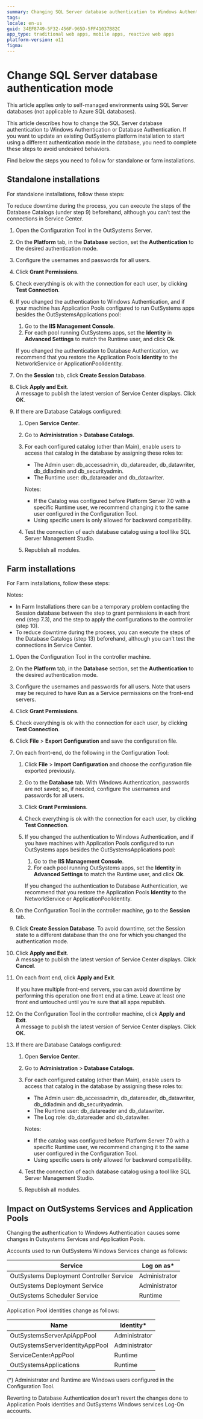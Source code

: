 ```yaml
---
summary: Changing SQL Server database authentication to Windows Authentication or Database Authentication.
tags:
locale: en-us
guid: 34EF8749-5F32-456F-965D-5FF41037B82C
app_type: traditional web apps, mobile apps, reactive web apps
platform-version: o11
figma: 
---
```


# Change SQL Server database authentication mode 

<div class="info" markdown="1">

This article applies only to self-managed environments using SQL Server databases (not applicable to Azure SQL databases).

</div>

This article describes how to change the SQL Server database authentication to Windows Authentication or Database Authentication. If you want to update an existing OutSystems platform installation to start using a different authentication mode in the database, you need to complete these steps to avoid undesired behaviors.  

Find below the steps you need to follow for standalone or farm installations.

## Standalone installations

For standalone installations, follow these steps:

<div class="info" markdown="1">

To reduce downtime during the process, you can execute the steps of the Database Catalogs (under step 9) beforehand, although you can’t test the connections in Service Center.

</div>

1. Open the Configuration Tool in the OutSystems Server.

1. On the **Platform** tab, in the **Database** section, set the **Authentication** to the desired authentication mode.

1. Configure the usernames and passwords for all users.

1. Click **Grant Permissions**.

1. Check everything is ok with the connection for each user, by clicking **Test Connection**.

1. If you changed the authentication to Windows Authentication, and if your machine has Application Pools configured to run OutSystems apps besides the OutSystemsApplications pool:  
    1. Go to the **IIS Management Console**.
    1. For each pool running OutSystems apps, set the **Identity** in **Advanced Settings** to match the Runtime user, and click **Ok**.

    If you changed the authentication to Database Authentication, we recommend that you restore the Application Pools **Identity** to the NetworkService or ApplicationPoolIdentity.

1. On the **Session** tab, click **Create Session Database**. 

1. Click **Apply and Exit**.  
A message to publish the latest version of Service Center displays. Click **OK**.

1. If there are Database Catalogs configured:
    1. Open **Service Center**.
    1. Go to **Administration** > **Database Catalogs**.
    1. For each configured catalog (other than Main), enable users to access that catalog in the database by assigning these roles to:  
        * The Admin user: db_accessadmin, db_datareader, db_datawriter, db_ddladmin and db_securityadmin.
        * The Runtime user: db_datareader and db_datawriter.

        <div class="info" markdown="1">

        Notes:   
        <ul>
        <li> If the Catalog was configured before Platform Server 7.0 with a specific Runtime user, we recommend changing it to the same user configured in the Configuration Tool. </li>
        <li> Using specific users is only allowed for backward compatibility. </li>
        </ul>
        
        </div>

    1. Test the connection of each database catalog using a tool like SQL Server Management Studio.
    1. Republish all modules.

## Farm installations

For Farm installations, follow these steps:

<div class="info" markdown="1">

Notes:
<ul>
<li>In Farm Installations there can be a temporary problem contacting the Session database between the step to grant permissions in each front end (step 7.3), and the step to apply the configurations to the controller (step 10).</li>
<li>To reduce downtime during the process, you can execute the steps of the Database Catalogs (step 13) beforehand, although you can’t test the connections in Service Center.</li>
</ul>

</div>

1. Open the Configuration Tool in the controller machine.

1. On the **Platform** tab, in the **Database** section, set the **Authentication** to the desired authentication mode.

1. Configure the usernames and passwords for all users. Note that users may be required to have Run as a Service permissions on the front-end servers.

1. Click **Grant Permissions**.

1. Check everything is ok with the connection for each user, by clicking **Test Connection**.

1. Click **File** > **Export Configuration** and save the configuration file.

1. On each front-end, do the following in the Configuration Tool:
    1. Click **File** > **Import Configuration** and choose the configuration file exported previously.
    1. Go to the **Database** tab. With Windows Authentication, passwords are not saved; so, if needed, configure the usernames and passwords for all users.
    1. Click **Grant Permissions**.
    1. Check everything is ok with the connection for each user, by clicking **Test Connection**.
    1. If you changed the authentication to Windows Authentication, and if you have machines with Application Pools configured to run OutSystems apps besides the OutSystemsApplications pool:  
        1. Go to the **IIS Management Console**.
        1. For each pool running OutSystems apps, set the **Identity** in **Advanced Settings** to match the Runtime user, and click **Ok**.  
          
        If you changed the authentication to Database Authentication, we recommend that you restore the Application Pools **Identity** to the NetworkService or ApplicationPoolIdentity.

1. On the Configuration Tool in the controller machine, go to the **Session** tab.

1. Click **Create Session Database**. To avoid downtime, set the Session state to a different database than the one for which you changed the authentication mode.

1. Click **Apply and Exit**.  
A message to publish the latest version of Service Center displays. Click **Cancel**.

1. On each front end, click **Apply and Exit**.

    <div class="info" markdown="1">

    If you have multiple front-end servers, you can avoid downtime by performing this operation one front end at a time. Leave at least one front end untouched until you’re sure that all apps republish.

    </div>

1. On the Configuration Tool in the controller machine, click **Apply and Exit**.  
A message to publish the latest version of Service Center displays. Click **OK**.

1. If there are Database Catalogs configured:
    1. Open **Service Center**.
    1. Go to **Administration** > **Database Catalogs**.
    1. For each configured catalog (other than Main), enable users to access that catalog in the database by assigning these roles to:  
        * The Admin user: db_accessadmin, db_datareader, db_datawriter, db_ddladmin and db_securityadmin.
        * The Runtime user: db_datareader and db_datawriter.
        * The Log role: db_datareader and db_datawiter.

        <div class="info" markdown="1">

        Notes:   
        <ul>
        <li> If the catalog was configured before Platform Server 7.0 with a specific Runtime user, we recommend changing it to the same user configured in the Configuration Tool. </li>
        <li> Using specific users is only allowed for backward compatibility. </li>
        </ul>

        </div>

    1. Test the connection of each database catalog using a tool like SQL Server Management Studio.
    1. Republish all modules.


## Impact on OutSystems Services and Application Pools

Changing  the authentication to Windows Authentication causes some changes in Outsystems Services and Application Pools.  

Accounts used to run OutSystems Windows Services change as follows:

| Service                                  | Log on as*    |
|------------------------------------------|---------------|
| OutSystems Deployment Controller Service | Administrator |
| OutSystems Deployment Service            | Administrator |
| OutSystems Scheduler Service             | Runtime       |

Application Pool identities change as follows:

| Name                            | Identity*     |
|---------------------------------|---------------|
| OutSystemsServerApiAppPool      | Administrator |
| OutSystemsServerIdentityAppPool | Administrator |
| ServiceCenterAppPool            | Runtime       |
| OutSystemsApplications          | Runtime       |

(*) Administrator and Runtime are Windows users configured in the Configuration Tool.

<div class="info" markdown="1">

Reverting to Database Authentication doesn’t revert the changes done to Application Pools identities and OutSystems Windows services Log-On accounts.

</div>



